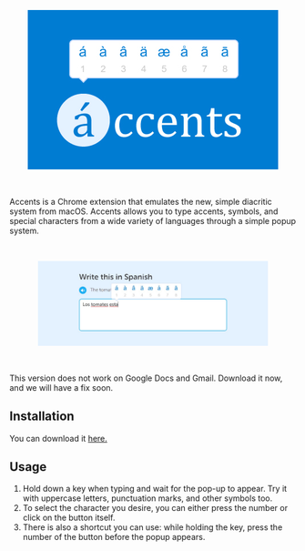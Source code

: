 <p align="center">
  <img src="images/smallTile.jpg">
</p>
<br>

Accents is a Chrome extension that emulates the new, simple diacritic system from macOS. Accents allows you to type accents, symbols, and special characters from a wide variety of languages through a simple popup system.

<br/>
<p align="center">
  <img width=80% height=80% src="images/banner3cropped.jpg">
</p>
<br/>

This version does not work on Google Docs and Gmail. Download it now, and we will have a fix soon. 

## Installation
You can download it [here.](https://chrome.google.com/webstore/detail/accents-spanish-portugues/laiognlohmgkmlfchcclnjnafgeinnpg)

## Usage
1. Hold down a key when typing and wait for the pop-up to appear. Try it with uppercase letters, punctuation marks, and other symbols too.
2. To select the character you desire, you can either press the number or click on the button itself. 
3. There is also a shortcut you can use: while holding the key, press the number of the button before the popup appears.
